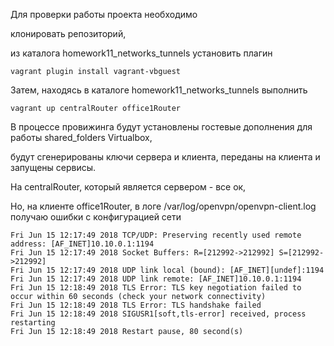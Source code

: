 Для проверки работы проекта необходимо

клонировать репозиторий,

из каталога homework11_networks_tunnels установить плагин

`vagrant plugin install vagrant-vbguest`

Затем, находясь в каталоге homework11_networks_tunnels выполнить

`vagrant up centralRouter office1Router`

В процессе провижинга будут установлены гостевые дополнения для работы shared_folders Virtualbox,

будут сгенерированы ключи сервера и клиента, переданы на клиента и запущены сервисы.

На centralRouter, который является сервером - все ок, 

Но, на клиенте office1Router, в логе /var/log/openvpn/openvpn-client.log получаю ошибки с конфигурацией сети

```
Fri Jun 15 12:17:49 2018 TCP/UDP: Preserving recently used remote address: [AF_INET]10.10.0.1:1194
Fri Jun 15 12:17:49 2018 Socket Buffers: R=[212992->212992] S=[212992->212992]
Fri Jun 15 12:17:49 2018 UDP link local (bound): [AF_INET][undef]:1194
Fri Jun 15 12:17:49 2018 UDP link remote: [AF_INET]10.10.0.1:1194
Fri Jun 15 12:18:49 2018 TLS Error: TLS key negotiation failed to occur within 60 seconds (check your network connectivity)
Fri Jun 15 12:18:49 2018 TLS Error: TLS handshake failed
Fri Jun 15 12:18:49 2018 SIGUSR1[soft,tls-error] received, process restarting
Fri Jun 15 12:18:49 2018 Restart pause, 80 second(s)
```

